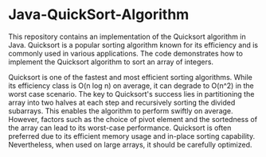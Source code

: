 # Java-QuickSort-Algorithm
This repository contains an implementation of the Quicksort algorithm in Java. Quicksort is a popular sorting algorithm known for its efficiency and is commonly used in various applications. The code demonstrates how to implement the Quicksort algorithm to sort an array of integers.


Quicksort is one of the fastest and most efficient sorting algorithms. While its efficiency class is O(n log n) on average, it can degrade to O(n^2) in the worst case scenario. The key to Quicksort's success lies in partitioning the array into two halves at each step and recursively sorting the divided subarrays. This enables the algorithm to perform swiftly on average. However, factors such as the choice of pivot element and the sortedness of the array can lead to its worst-case performance. Quicksort is often preferred due to its efficient memory usage and in-place sorting capability. Nevertheless, when used on large arrays, it should be carefully optimized.
